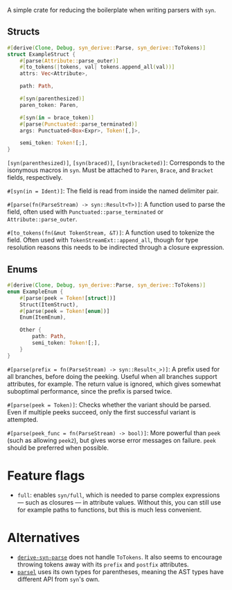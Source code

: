 A simple crate for reducing the boilerplate when writing parsers with `syn`.

## Structs

```rust
#[derive(Clone, Debug, syn_derive::Parse, syn_derive::ToTokens)]
struct ExampleStruct {
	#[parse(Attribute::parse_outer)]
	#[to_tokens(|tokens, val| tokens.append_all(val))]
	attrs: Vec<Attribute>,

	path: Path,

	#[syn(parenthesized)]
	paren_token: Paren,

	#[syn(in = brace_token)]
	#[parse(Punctuated::parse_terminated)]
	args: Punctuated<Box<Expr>, Token![,]>,

	semi_token: Token![;],
}
```

`[syn(parenthesized)]`,
`[syn(braced)]`,
`[syn(bracketed)]`:
  Corresponds to the isonymous macros in `syn`.
  Must be attached to `Paren`, `Brace`, and `Bracket` fields, respectively.

`#[syn(in = Ident)]`:
  The field is read from inside the named delimiter pair.

`#[parse(fn(ParseStream) -> syn::Result<T>)]`:
  A function used to parse the field,
  often used with `Punctuated::parse_terminated`
  or `Attribute::parse_outer`.

`#[to_tokens(fn(&mut TokenStream, &T)]`:
  A function used to tokenize the field.
  Often used with `TokenStreamExt::append_all`,
  though for type resolution reasons this needs to be indirected through a closure expression.

## Enums

```rust
#[derive(Clone, Debug, syn_derive::Parse, syn_derive::ToTokens)]
enum ExampleEnum {
	#[parse(peek = Token![struct])]
	Struct(ItemStruct),
	#[parse(peek = Token![enum])]
	Enum(ItemEnum),

	Other {
		path: Path,
		semi_token: Token![;],
	}
}
```

`#[parse(prefix = fn(ParseStream) -> syn::Result<_>)]`:
  A prefix used for all branches, before doing the peeking.
  Useful when all branches support attributes, for example.
  The return value is ignored, which gives somewhat suboptimal performance, since the prefix is parsed twice.

`#[parse(peek = Token)]`:
  Checks whether the variant should be parsed.
  Even if multiple peeks succeed, only the first successful variant is attempted.

`#[parse(peek_func = fn(ParseStream) -> bool)]`:
  More powerful than `peek` (such as allowing `peek2`), but gives worse error messages on failure.
  `peek` should be preferred when possible.

# Feature flags
- `full`: enables `syn/full`, which is needed to parse complex expressions — such as closures — in attribute values.
  Without this, you can still use for example paths to functions, but this is much less convenient.

# Alternatives
- [`derive-syn-parse`](https://docs.rs/derive-syn-parse/latest/)
  does not handle `ToTokens`.
  It also seems to encourage throwing tokens away with its `prefix` and `postfix` attributes.
- [`parsel`](https://docs.rs/parsel/latest/)
  uses its own types for parentheses, meaning the AST types have different API from `syn`'s own.
